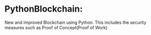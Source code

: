 # PythonBlockchain: 

New and improved Blockchain using Python. This includes the security measures such as Proof of Concept(Proof of Work) 
